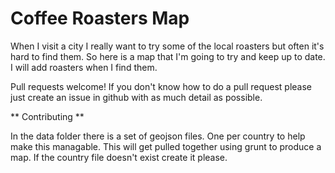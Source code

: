 Coffee Roasters Map
===================

When I visit a city I really want to try some of the local roasters
but often it's hard to find them. So here is a map that I'm going to
try and keep up to date. I will add roasters when I find them.

Pull requests welcome! If you don't know how to do a pull request 
please just create an issue in github with as much detail as possible.



** Contributing **

In the data folder there is a set of geojson files. One per country to 
help make this managable. This will get pulled together using grunt to
produce a map. If the country file doesn't exist create it please.


